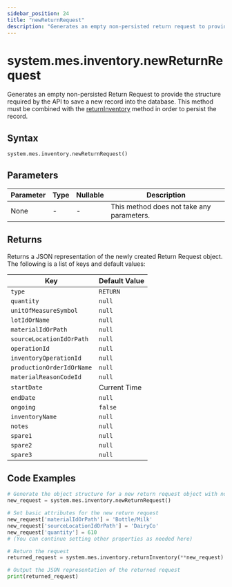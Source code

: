 ```yaml
---
sidebar_position: 24
title: "newReturnRequest"
description: "Generates an empty non-persisted return request to provide the structure to save a new record into the database."
---
```


# system.mes.inventory.newReturnRequest

Generates an empty non-persisted Return Request to provide the structure required by the API to save a new record into the database.
This method must be combined with the [returnInventory](./return-inventory) method in order to persist the record.

## Syntax

```python
system.mes.inventory.newReturnRequest()
```

## Parameters

| Parameter | Type | Nullable | Description                               |
|-----------|------|----------|-------------------------------------------|
| None      | -    | -        | This method does not take any parameters. |

## Returns

Returns a JSON representation of the newly created Return Request object. The following is a list of keys and default values:

| Key                       | Default Value |
|---------------------------|---------------|
| `type`                    | `RETURN`      |
| `quantity`                | `null`        |
| `unitOfMeasureSymbol`     | `null`        |
| `lotIdOrName`             | `null`        |
| `materialIdOrPath`        | `null`        |
| `sourceLocationIdOrPath`  | `null`        |
| `operationId`             | `null`        |
| `inventoryOperationId`    | `null`        |
| `productionOrderIdOrName` | `null`        |
| `materialReasonCodeId`    | `null`        |
| `startDate`               | Current Time  |
| `endDate`                 | `null`        |
| `ongoing`                 | `false`       |
| `inventoryName`           | `null`        |
| `notes`                   | `null`        |
| `spare1`                  | `null`        |
| `spare2`                  | `null`        |
| `spare3`                  | `null`        |

## Code Examples

```python
# Generate the object structure for a new return request object with no initial arguments
new_request = system.mes.inventory.newReturnRequest()

# Set basic attributes for the new return request
new_request['materialIdOrPath'] = 'Bottle/Milk'
new_request['sourceLocationIdOrPath'] = 'DairyCo'
new_request['quantity'] = 610
# (You can continue setting other properties as needed here)

# Return the request
returned_request = system.mes.inventory.returnInventory(**new_request)

# Output the JSON representation of the returned request
print(returned_request)
```
